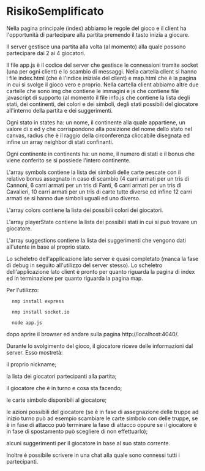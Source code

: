 # RisikoSemplificato

Nella pagina principale (index) abbiamo le regole del gioco e il client ha l'opportunità di partecipare alla partita premendo il tasto inizia a giocare.

Il server gestisce una partita alla volta (al momento) alla quale possono partecipare dai 2 ai 4 giocatori.

Il file app.js è il codice del server che gestisce le connessioni tramite socket (una per ogni client) e lo scambio di messaggi.
Nella cartella client si hanno i file index.html (che è l'indice iniziale del client) e map.html che è la pagina in cui si svolge il gioco vero e proprio.
Nella cartella client abbiamo altre due cartelle che sono img che contiene le immagini e js che contiene file javascript di supporto (al momento il file info.js che contiene la lista degli stati, dei continenti, dei colori e dei simboli, degli stati possibili del giocatore all'interno della partita e dei suggerimenti.

Ogni stato in states ha: un nome, il continente alla quale appartiene, un valore di x ed y che corrispondono alla posizione del nome dello stato nel canvas, radius che è il raggio della circonferenza cliccabile disegnata ed infine un array neighbor di stati confinanti.

Ogni continente in continents ha: un nome, il numero di stati e il bonus che viene conferito se si possiede l'intero continente.

L'array symbols contiene la lista dei simboli delle carte pescate con il relativo bonus assegnato in caso di scambio (4 carri armati per un tris di Cannoni, 6 carri armati per un tris di Fanti, 6 carri armati per un tris di Cavalieri, 10 carri armati per un tris di carte tutte diverse ed infine 12 carri armati se si hanno due simboli uguali ed uno diverso.

L'array colors contiene la lista dei possibili colori dei giocatori.

L'array playerState contiene la lista dei possibili stati in cui si può trovare un giocatore.

L'array suggestions contiene la lista dei suggerimenti che vengono dati all'utente in base al proprio stato.

Lo scheletro dell'applicazione lato server è quasi completato (manca la fase di debug in seguito all'utilizzo del server stesso).
Lo scheletro dell'applicazione lato client è pronto per quanto riguarda la pagina di index ed in terminazione per quanto riguarda la pagina map.

Per l'utilizzo:

      nmp install express
  
      nmp install socket.io
  
      node app.js
  
  dopo aprire il browser ed andare sulla pagina http://localhost:4040/.

Durante lo svolgimento del gioco, il giocatore riceve delle informazioni dal server. Esso mostretà:

il proprio nickname;

la lista dei giocatori partecipanti alla partita;

il giocatore che è in turno e cosa sta facendo;

le carte simbolo disponibili al giocatore;

le azioni possibili del giocatore (se è in fase di assegnazione delle truppe ad inizio turno può ad esempio scambiare le carte simbolo con delle truppe, se è in fase di attacco può terminare la fase di attacco oppure se il giocatore è in fase di spostamento può scegliere di non effettuarlo);

alcuni suggerimenti per il giocatore in base al suo stato corrente.



Inoltre è possibile scrivere in una chat alla quale sono connessi tutti i partecipanti.


